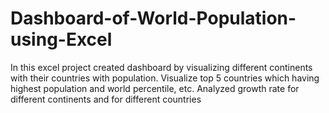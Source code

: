 # Dashboard-of-World-Population-using-Excel
In this excel project created dashboard by visualizing different continents with their countries with population. Visualize top 5 countries which having highest population and world percentile, etc. Analyzed growth rate for different continents and for different countries

